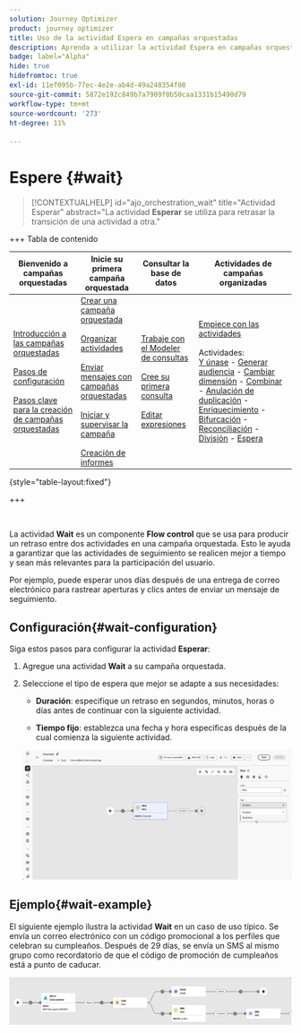 ```yaml
---
solution: Journey Optimizer
product: journey optimizer
title: Uso de la actividad Espera en campañas orquestadas
description: Aprenda a utilizar la actividad Espera en campañas orquestadas
badge: label="Alpha"
hide: true
hidefromtoc: true
exl-id: 11ef095b-77ec-4e2e-ab4d-49a248354f08
source-git-commit: 5872e192c849b7a7909f0b50caa1331b15490d79
workflow-type: tm+mt
source-wordcount: '273'
ht-degree: 11%

---
```


# Espere {#wait}

>[!CONTEXTUALHELP]
>id="ajo_orchestration_wait"
>title="Actividad Esperar"
>abstract="La actividad **Esperar** se utiliza para retrasar la transición de una actividad a otra."

+++ Tabla de contenido

| Bienvenido a campañas orquestadas | Inicie su primera campaña orquestada | Consultar la base de datos | Actividades de campañas organizadas |
|---|---|---|---|
| [Introducción a las campañas orquestadas](../gs-orchestrated-campaigns.md)<br/><br/>[Pasos de configuración](../configuration-steps.md)<br/><br/>[Pasos clave para la creación de campañas orquestadas](../gs-campaign-creation.md) | [Crear una campaña orquestada](../create-orchestrated-campaign.md)<br/><br/>[Organizar actividades](../orchestrate-activities.md)<br/><br/>[Enviar mensajes con campañas orquestadas](../send-messages.md)<br/><br/>[Iniciar y supervisar la campaña](../start-monitor-campaigns.md)<br/><br/>[Creación de informes](../reporting-campaigns.md) | [Trabaje con el Modeler de consultas](../orchestrated-rule-builder.md)<br/><br/>[Cree su primera consulta](../build-query.md)<br/><br/>[Editar expresiones](../edit-expressions.md) | [Empiece con las actividades](about-activities.md)<br/><br/>Actividades:<br/>[Y únase](and-join.md) - [Generar audiencia](build-audience.md) - [Cambiar dimensión](change-dimension.md) - [Combinar](combine.md) - [Anulación de duplicación](deduplication.md) - [Enriquecimiento](enrichment.md) - [Bifurcación](fork.md) - [Reconciliación](reconciliation.md) - [División](split.md) - [Espera](wait.md) |

{style="table-layout:fixed"}

+++

<br/>

La actividad **Wait** es un componente **Flow control** que se usa para producir un retraso entre dos actividades en una campaña orquestada. Esto le ayuda a garantizar que las actividades de seguimiento se realicen mejor a tiempo y sean más relevantes para la participación del usuario.

Por ejemplo, puede esperar unos días después de una entrega de correo electrónico para rastrear aperturas y clics antes de enviar un mensaje de seguimiento.

## Configuración{#wait-configuration}

Siga estos pasos para configurar la actividad **Esperar**:

1. Agregue una actividad **Wait** a su campaña orquestada.

1. Seleccione el tipo de espera que mejor se adapte a sus necesidades:

   * **Duración**: especifique un retraso en segundos, minutos, horas o días antes de continuar con la siguiente actividad.

   * **Tiempo fijo**: establezca una fecha y hora específicas después de la cual comienza la siguiente actividad.

   ![](../assets/wait_activity.png)

## Ejemplo{#wait-example}

El siguiente ejemplo ilustra la actividad **Wait** en un caso de uso típico.  Se envía un correo electrónico con un código promocional a los perfiles que celebran su cumpleaños. Después de 29 días, se envía un SMS al mismo grupo como recordatorio de que el código de promoción de cumpleaños está a punto de caducar.

![](../assets/wait-example.png)
